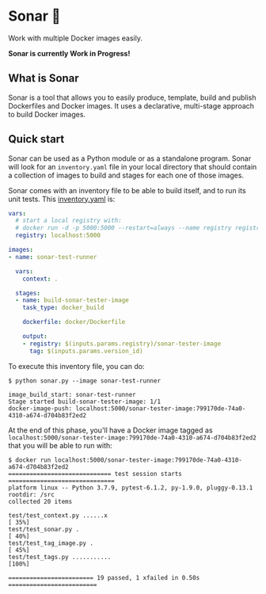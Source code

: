 # Sonar 🐳

Work with multiple Docker images easily.

**Sonar is currently Work in Progress!**

## What is Sonar

Sonar is a tool that allows you to easily produce, template, build and publish
Dockerfiles and Docker images. It uses a declarative, multi-stage approach to
build Docker images.

## Quick start

Sonar can be used as a Python module or as a standalone program. Sonar will look
for an `inventory.yaml` file in your local directory that should contain a
collection of images to build and stages for each one of those images.

Sonar comes with an inventory file to be able to build itself, and to run its
unit tests. This [inventory.yaml](inventory.yaml) is:

``` yaml
vars:
  # start a local registry with:
  # docker run -d -p 5000:5000 --restart=always --name registry registry:2
  registry: localhost:5000

images:
- name: sonar-test-runner

  vars:
    context: .

  stages:
  - name: build-sonar-tester-image
    task_type: docker_build

    dockerfile: docker/Dockerfile

    output:
    - registry: $(inputs.params.registry)/sonar-tester-image
      tag: $(inputs.params.version_id)

```

To execute this inventory file, you can do:

```
$ python sonar.py --image sonar-test-runner

image_build_start: sonar-test-runner
Stage started build-sonar-tester-image: 1/1
docker-image-push: localhost:5000/sonar-tester-image:799170de-74a0-4310-a674-d704b83f2ed2
```

At the end of this phase, you'll have a Docker image tagged as `localhost:5000/sonar-tester-image:799170de-74a0-4310-a674-d704b83f2ed2`
that you will be able to run with:

```
$ docker run localhost:5000/sonar-tester-image:799170de-74a0-4310-a674-d704b83f2ed2
============================= test session starts ==============================
platform linux -- Python 3.7.9, pytest-6.1.2, py-1.9.0, pluggy-0.13.1
rootdir: /src
collected 20 items

test/test_context.py ......x                                             [ 35%]
test/test_sonar.py .                                                     [ 40%]
test/test_tag_image.py .                                                 [ 45%]
test/test_tags.py ...........                                            [100%]

======================== 19 passed, 1 xfailed in 0.50s =========================
```

